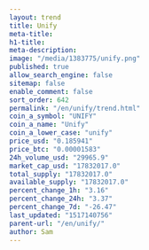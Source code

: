 ```yaml
---
layout: trend
title: Unify
meta-title: 
h1-title: 
meta-description: 
image: "/media/1383775/unify.png"
published: true
allow_search_engine: false
sitemap: false
enable_comment: false
sort_order: 642
permalink: "/en/unify/trend.html"
coin_a_symbol: "UNIFY"
coin_a_name: "Unify"
coin_a_lower_case: "unify"
price_usd: "0.185941"
price_btc: "0.00001583"
24h_volume_usd: "29965.9"
market_cap_usd: "17832017.0"
total_supply: "17832017.0"
available_supply: "17832017.0"
percent_change_1h: "3.16"
percent_change_24h: "3.37"
percent_change_7d: "-26.47"
last_updated: "1517140756"
parent-url: "/en/unify/"
author: Sam
---
```


